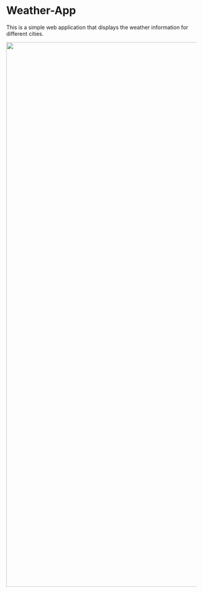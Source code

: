 # Weather-App

This is a simple web application that displays the weather information for different cities.

<img width="1440" src="https://github.com/user-attachments/assets/0ca8b542-50e6-4a5a-aa73-6e66774d17a5">

